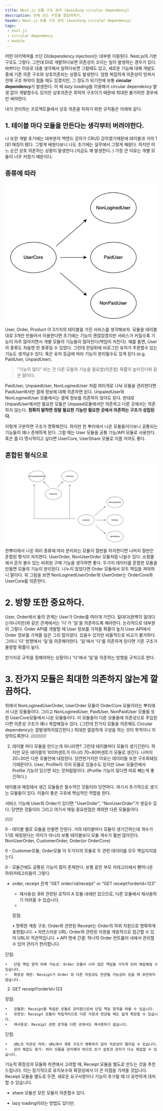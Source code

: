 ```yaml
---
title: Nest.js 모듈 구조 관리 (Avoiding circular dependency)
description: 전체 코드 구조를 깔끔히하기.
header: Nest.js 모듈 구조 관리 (Avoiding circular dependency)
tags:
 - nest.js
 - circular dependency
 - module
---
```


어떤 아키텍쳐를 쓰던 DI(dependency injection)는 대부분 이용된다. Nest.js의 기본 구조도 그렇다.
그런데 DI로 개발하다보면 의존성이 꼬이는 일이 발생하는 경우가 있다. 바쁘다는 이유로 대충 생각해서 일하다보면 그럴때도 있고, 새로운 기능에 대해 개발도중에 기존 의존 구조와 상호의존되는 상황도 발생한다. 엄청 복잡하게 의존성이 엉켜서 전체 구조 파악이 힘들 때도 있겠지만, 그 정도가 되기전에 보통 **circular dependency**가 발생한다. 
이 때 *lazy loading*을 이용해서 circular dependency 발생 없이 개발할수도 있지만 상호의존은 최악의 구조이기 때문에 최대한 불가피한 경우에만 써야한다.

내가 관리하는 프로젝트들에서 상호 의존을 피하기 위한 규칙들은 아래와 같다.

## 1. 테이블 마다 모듈을 만든다는 생각부터 버려야한다.
나 또한 개발 초기에는 대부분의 백엔드 강의가 CRUD 강의였기때문에 테이블과 거의 1대1 매칭이 됐다. 그렇게 배웠다보니 나도 초기에는 실무에서 그렇게 해왔다. 하지만 어느 순간 상호 의존하는 상황이 발생한다.(지금도 꽤 발생한다..) 가장 큰 이유는 개별 모듈이 너무 커졌기 때문이다.

## 종류에 따라
![1](/img/writing-images/user-module.png)
User, Order, Product 이 3가지의 테이블을 가진 서비스를 생각해보자. 모듈을 테이블대로 3개만 만들어서 이용한다면 초기에는 기능이 괜찮았겠지만 서비스가 커질수록 기능이 아주 많아지면서 개별 모듈의 기능들이 많아진다(책임이 커진다).
예를 들면, User의 종류도 처음엔 한 종류일 수 있었다. 그런데 한달뒤에 비로그인 유저가 주문할수 있는 기능도 생겨날수 있다. 혹은 유저 등급에 따라 기능이 분리될수도 있게 된다.(e.g. PaidUser, UnpaidUser).

> "기능이 많다" 라는 건 다른 모듈의 기능을 필요할(의존할) 확률이 높아진다와 같은 말이다.

PaidUser, UnpaiedUser, NonLoginedUser 처럼 여러개로 나눠 모듈을 관리한다면 PaidUser에서만 결제 정보에 대해 의존하면 된다. UnpaiedUser와 NonLoginedUser 모듈에서는 결제 정보를 의존하지 않아도 된다. 반대로 UnpaidUser에서만 필요한 모듈은 Unpaied모듈에서만 의존하고 다른 곳에서는 의존하지 않는다. **정확히 말하면 정말 필요한 기능만 필요한 곳에서 의존하는 구조가 성립된다.** 

이렇게 구분하면 구조가 명확해진다. 하지만 한 뿌리에서 나온 모듈들이다보니 공통되는 기능들이 꽤나 존재하게 된다. 그럴 때는 User 모듈을 공통 기능/API 모듈로 사용한다. 혹은 좀 더 명시적이고 싶다면 UserCore, UserShare 모듈로 이름 지어도 좋다.

## 혼합된 형식으로
![1](/img/writing-images/order-and-user-module.png)
한뿌리에서 나온 여러 종류에 따라 분리되는 모듈이 절반을 차지한다면 나머지 절반은 혼합된 형식이 차지한다. UserOrder, NonUserOrder 모듈처럼 나뉠수 있다. 쇼핑몰에서 흔히 볼수 있는 비회원 구매 기능을 생각하면 좋다. 두가지 데이터를 혼합한 모듈을 만들면 모듈의 기능이 분리된다. 나누지 않았다면 Order 모듈에서 모두 책임을 져야하니 말이다. 위 그림을 보면 NonLoginedUserOrder와 UserOrder는 OrderCore와 UserCore를 의존한다.


# 2. 방향 또한 중요하다.
User, Order에서 둘의 관계는 User가 Order를 여러개 가진다. 일대다(완벽히 일대다는아니지만)와 같은 관계에서는 '다'가 '일'을 의존하도록 해야한다. 논리적으로 대부분이 그렇다. Order API를 개발할 때 User 정보를 가져올 확률이 높지 User API에서 Order 정보를 가져올 일은 그리 많지않다. 있을수 있지만 비율적으로 비교가 불가하다. 그러니 '다' 방향에서 '일'을 의존해야한다. '일'에서 '다'를 의존하게 된다면 기존 구조가 불량할 확률이 높다.

한가지로 규칙을 정해야하는 상황이니 '다'에서 '일'을 의존하는 방향을 규칙으로 한다.

# 3. 잔가지 모듈은 최대한 의존하지 않는게 깔끔하다.
위에서 NonLoginedUserOrder, UserOrder 모듈이 OrderCore 모듈이라는 뿌리에서 나온 모듈들이다. 그리고 NonLoginedUser, PaidUser, NonPaidUser 모듈들 또한 UserCore모듈에서 나온 모듈들이다. 이 모듈들이 다른 모듈들에 의존성으로 주입된다면 의존성 구조가 꽤나 복잡해질수 있다. (그런데 잔가지 모듈을 의존해도 Circular dependency는 잘발생하지않긴한다.) 최대한 깔끔하게 구성을 하는 것이 목적이니 지양하도록한다.
//////////


2. 테이블 마다 모듈을 만드는게 아니라면?
그런데 테이블마다 모듈이 생기긴한다. 하지만 모든 테이블의 100퍼센트가 아니라 70~80퍼센트가 모듈로 생긴다. 나머지 20~30은 다른 모듈안에 내장된다. 
당연한거지만 이유는 데이터들 또한 구조화돼있기때문이다. User, Profile이 각자 모듈로 있을수도 있지만 User 모듈안에서 Profile 기능이 있으면 되는 것처럼말이다. 
(Profile 기능이 많다면 따로 빼는게 좋긴하다.)

테이블과 매칭돼서 생긴 모듈들은 필수적인 것들이라 당연하다. 여기서 추가적으로 생기는 모듈들이 있다. 이들이 좋은 구조에 핵심적인 역할을 한다.

서비스 기능에 User와 Order가 있다면 "UserOrder", "NonUserOrder"가 생길수 있다.
당연한 것들이라 그리고 여기서 제일 중요한점은  제외한 다른 모듈들이다.



/////

0 - 테이블 별로 모듈을 만들면 안된다. 거의 테이블마다 모듈이 생기긴하는데 개수가 1:1로 매칭된다는 의미가 아니라 보통 테이블보다 모듈 개수가 훨씬 많아진다.
NonUserOrder, CustomerOrder, Order(or OrderCore)

0 - Customer모듈, Order모듈 이 두가지의 모듈로 두 관련 데이터를 모두 책임지지않는다. 

0 - 모듈간에도 공통된 기능이 많이 존재한다. 보통 같은 부모 카테고리에서 뻗어나온 하위카테고리들이 그렇다.

- order, receipt 관계 "GET order/:id/receipt"  or "GET receipt?orderId=123"
    - 재사용성: B와 관련된 로직이 A 모듈 내에만 있으므로, 다른 모듈에서 재사용하기 어려울 수 있습니다.
    - 
    장점:

	•	명확한 계층 구조: Order와 관련된 Receipt는 Order의 하위 자원으로 명확하게 표현됩니다.
	•	자연스러운 URL: Order와 관련된 자원을 계층적으로 접근할 수 있어 URL이 직관적입니다.
	•	API 명세 간결: 하나의 Order 컨트롤러 내에서 관리할 수 있어 관리가 편리합니다.

단점:

	•	단일 책임 원칙 위배 가능성: Order 모듈이 너무 많은 책임을 가지게 되어 복잡해질 수 있습니다.
	•	확장성 제한: Receipt가 Order 외 다른 자원과도 연관될 가능성이 있을 때 유연하지 않습니다.

2. GET receipt?orderId=123

장점:

	•	모듈화: Receipt를 독립된 모듈로 관리함으로써 단일 책임 원칙을 따를 수 있습니다.
	•	유연성: Receipt 모듈이 독립적이므로 다른 자원과 연관될 때도 쉽게 확장할 수 있습니다.
	•	재사용성: Receipt 관련 로직을 다른 곳에서도 재사용하기 쉽습니다.

단점:

	•	URL의 직관성 저하: URL에서 계층 구조가 명확하지 않아 직관성이 떨어질 수 있습니다.
	•	관리 복잡도 증가: 여러 모듈을 관리해야 하므로 초기 설정과 관리가 다소 복잡할 수 있습니다.
기능적 확장성과 모듈화 측면에서 고려할 때, Receipt 모듈을 별도로 만드는 것을 추천드립니다. 이는 장기적으로 유지보수와 확장성에서 더 큰 이점을 가져올 것입니다. Receipt 모듈을 별도로 두면, 새로운 요구사항이나 기능이 추가될 때 더 유연하게 대처할 수 있습니다.


- share 모듈은 모든 모듈이 의존할수 있다.

- lazy loading이라는 방법도 있다만.

